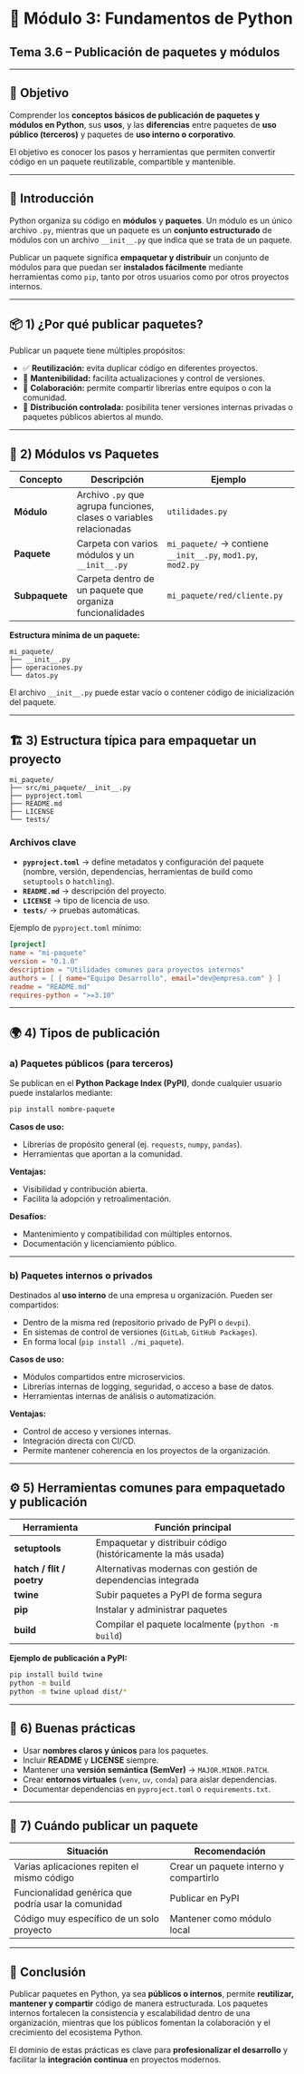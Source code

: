 # 🐍 Módulo 3: Fundamentos de Python

## **Tema 3.6 – Publicación de paquetes y módulos**

---

## 🎯 Objetivo

Comprender los **conceptos básicos de publicación de paquetes y módulos en Python**, sus **usos**, y las **diferencias** entre paquetes de **uso público (terceros)** y paquetes de **uso interno o corporativo**.

El objetivo es conocer los pasos y herramientas que permiten convertir código en un paquete reutilizable, compartible y mantenible.

---

## 🧭 Introducción

Python organiza su código en **módulos** y **paquetes**. Un módulo es un único archivo `.py`, mientras que un paquete es un **conjunto estructurado** de módulos con un archivo `__init__.py` que indica que se trata de un paquete.

Publicar un paquete significa **empaquetar y distribuir** un conjunto de módulos para que puedan ser **instalados fácilmente** mediante herramientas como `pip`, tanto por otros usuarios como por otros proyectos internos.

---

## 📦 1) ¿Por qué publicar paquetes?

Publicar un paquete tiene múltiples propósitos:

* ✅ **Reutilización:** evita duplicar código en diferentes proyectos.
* 🧩 **Mantenibilidad:** facilita actualizaciones y control de versiones.
* 🚀 **Colaboración:** permite compartir librerías entre equipos o con la comunidad.
* 🔐 **Distribución controlada:** posibilita tener versiones internas privadas o paquetes públicos abiertos al mundo.

---

## 🧩 2) Módulos vs Paquetes

| Concepto       | Descripción                                                         | Ejemplo                                                      |
| -------------- | ------------------------------------------------------------------- | ------------------------------------------------------------ |
| **Módulo**     | Archivo `.py` que agrupa funciones, clases o variables relacionadas | `utilidades.py`                                              |
| **Paquete**    | Carpeta con varios módulos y un `__init__.py`                       | `mi_paquete/` → contiene `__init__.py`, `mod1.py`, `mod2.py` |
| **Subpaquete** | Carpeta dentro de un paquete que organiza funcionalidades           | `mi_paquete/red/cliente.py`                                  |

**Estructura mínima de un paquete:**

```plaintext
mi_paquete/
├── __init__.py
├── operaciones.py
└── datos.py
```

El archivo `__init__.py` puede estar vacío o contener código de inicialización del paquete.

---

## 🏗️ 3) Estructura típica para empaquetar un proyecto

```plaintext
mi_paquete/
├── src/mi_paquete/__init__.py
├── pyproject.toml
├── README.md
├── LICENSE
└── tests/
```

### Archivos clave

* **`pyproject.toml`** → define metadatos y configuración del paquete (nombre, versión, dependencias, herramientas de build como `setuptools` o `hatchling`).
* **`README.md`** → descripción del proyecto.
* **`LICENSE`** → tipo de licencia de uso.
* **`tests/`** → pruebas automáticas.

Ejemplo de `pyproject.toml` mínimo:

```toml
[project]
name = "mi-paquete"
version = "0.1.0"
description = "Utilidades comunes para proyectos internos"
authors = [ { name="Equipo Desarrollo", email="dev@empresa.com" } ]
readme = "README.md"
requires-python = ">=3.10"
```

---

## 🌍 4) Tipos de publicación

### a) **Paquetes públicos (para terceros)**

Se publican en el **Python Package Index (PyPI)**, donde cualquier usuario puede instalarlos mediante:

```bash
pip install nombre-paquete
```

**Casos de uso:**

* Librerías de propósito general (ej. `requests`, `numpy`, `pandas`).
* Herramientas que aportan a la comunidad.

**Ventajas:**

* Visibilidad y contribución abierta.
* Facilita la adopción y retroalimentación.

**Desafíos:**

* Mantenimiento y compatibilidad con múltiples entornos.
* Documentación y licenciamiento público.

---

### b) **Paquetes internos o privados**

Destinados al **uso interno** de una empresa u organización. Pueden ser compartidos:

* Dentro de la misma red (repositorio privado de PyPI o `devpi`).
* En sistemas de control de versiones (`GitLab`, `GitHub Packages`).
* En forma local (`pip install ./mi_paquete`).

**Casos de uso:**

* Módulos compartidos entre microservicios.
* Librerías internas de logging, seguridad, o acceso a base de datos.
* Herramientas internas de análisis o automatización.

**Ventajas:**

* Control de acceso y versiones internas.
* Integración directa con CI/CD.
* Permite mantener coherencia en los proyectos de la organización.

---

## ⚙️ 5) Herramientas comunes para empaquetado y publicación

| Herramienta               | Función principal                                            |
| ------------------------- | ------------------------------------------------------------ |
| **setuptools**            | Empaquetar y distribuir código (históricamente la más usada) |
| **hatch / flit / poetry** | Alternativas modernas con gestión de dependencias integrada  |
| **twine**                 | Subir paquetes a PyPI de forma segura                        |
| **pip**                   | Instalar y administrar paquetes                              |
| **build**                 | Compilar el paquete localmente (`python -m build`)           |

**Ejemplo de publicación a PyPI:**

```bash
pip install build twine
python -m build
python -m twine upload dist/*
```

---

## 🧠 6) Buenas prácticas

* Usar **nombres claros y únicos** para los paquetes.
* Incluir **README** y **LICENSE** siempre.
* Mantener una **versión semántica (SemVer)** → `MAJOR.MINOR.PATCH`.
* Crear **entornos virtuales** (`venv`, `uv`, `conda`) para aislar dependencias.
* Documentar dependencias en `pyproject.toml` o `requirements.txt`.

---

## 🧩 7) Cuándo publicar un paquete

| Situación                                           | Recomendación                          |
| --------------------------------------------------- | -------------------------------------- |
| Varias aplicaciones repiten el mismo código         | Crear un paquete interno y compartirlo |
| Funcionalidad genérica que podría usar la comunidad | Publicar en PyPI                       |
| Código muy específico de un solo proyecto           | Mantener como módulo local             |

---

## 🧭 Conclusión

Publicar paquetes en Python, ya sea **públicos o internos**, permite **reutilizar, mantener y compartir** código de manera estructurada.
Los paquetes internos fortalecen la consistencia y escalabilidad dentro de una organización, mientras que los públicos fomentan la colaboración y el crecimiento del ecosistema Python.

El dominio de estas prácticas es clave para **profesionalizar el desarrollo** y facilitar la **integración continua** en proyectos modernos.
